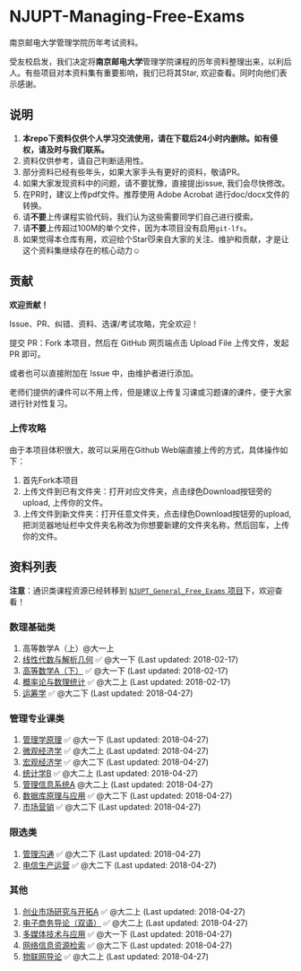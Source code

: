 # NJUPT-Managing-Free-Exams
南京邮电大学管理学院历年考试资料。

受友校启发，我们决定将**南京邮电大学**管理学院课程的历年资料整理出来，以利后人。有些项目对本资料集有重要影响，我们已将其Star, 欢迎查看。同时向他们表示感谢。

## 说明

1. **本repo下资料仅供个人学习交流使用，请在下载后24小时内删除。如有侵权，请及时与我们联系。**
2. 资料仅供参考，请自己判断适用性。
3. 部分资料已经有些年头，如果大家手头有更好的资料，敬请PR。 
4. 如果大家发现资料中的问题，请不要犹豫，直接提出issue, 我们会尽快修改。
5. 在PR时，建议上传pdf文件。推荐使用 Adobe Acrobat 进行doc/docx文件的转换。
6. 请**不要**上传课程实验代码，我们认为这些需要同学们自己进行摸索。
7. 请**不要**上传超过100M的单个文件，因为本项目没有启用`git-lfs`。
8. 如果觉得本仓库有用，欢迎给个Star😼来自大家的关注、维护和贡献，才是让这个资料集继续存在的核心动力☺️

## 贡献

**欢迎贡献！**

Issue、PR、纠错、资料、选课/考试攻略，完全欢迎！

提交 PR：Fork 本项目，然后在 GitHub 网页端点击 Upload File 上传文件，发起 PR 即可。

或者也可以直接附加在 Issue 中，由维护者进行添加。

老师们提供的课件可以不用上传，但是建议上传复习课或习题课的课件，便于大家进行针对性复习。

### 上传攻略

由于本项目体积很大，故可以采用在Github Web端直接上传的方式，具体操作如下：

1. 首先Fork本项目
2. 上传文件到已有文件夹：打开对应文件夹，点击绿色Download按钮旁的upload, 上传你的文件。
3. 上传文件到新文件夹：打开任意文件夹，点击绿色Download按钮旁的upload, 把浏览器地址栏中文件夹名称改为你想要新建的文件夹名称，然后回车，上传你的文件。

## 资料列表

**注意**：通识类课程资源已经转移到 [`NJUPT_General_Free_Exams` 项目](https://github.com/NJUPTFreeExams/NJUPT_General_Free_Exams)下，欢迎查看！

### 数理基础类

1. 高等数学A（上）@大一上
2. [线性代数与解析几何](https://github.com/NJUPTFreeExams/NJUPT_General_Free_Exams/tree/master/%E7%BA%BF%E6%80%A7%E4%BB%A3%E6%95%B0%E4%B8%8E%E8%A7%A3%E6%9E%90%E5%87%A0%E4%BD%95) ✅ @大一下 (Last updated: 2018-02-17)
3. [高等数学A（下）](https://github.com/NJUPTFreeExams/NJUPT_General_Free_Exams/tree/master/%E9%AB%98%E7%AD%89%E6%95%B0%E5%AD%A6A%EF%BC%88%E4%B8%8B%EF%BC%89) ✅ @大一下 (Last updated: 2018-02-17)
4. [概率论与数理统计](https://github.com/NJUPTFreeExams/NJUPT_General_Free_Exams/tree/master/%E6%A6%82%E7%8E%87%E8%AE%BA%E4%B8%8E%E6%95%B0%E7%90%86%E7%BB%9F%E8%AE%A1) ✅ @大二上 (Last updated: 2018-02-17)
5. [运筹学]() ✅ @大二下 (Last updated: 2018-04-27)

### 管理专业课类

1. [管理学原理]() ✅ @大一下 (Last updated: 2018-04-27)
2. [微观经济学]() ✅ @大二上 (Last updated: 2018-04-27)
3. [宏观经济学]() ✅ @大二下 (Last updated: 2018-04-27)
4. [统计学B]()  ✅ @大二上 (Last updated: 2018-04-27)
5. [管理信息系统A]() @大二上 (Last updated: 2018-04-27)
6. [数据库原理与应用]() ✅ @大二下 (Last updated: 2018-04-27)
7. [市场营销]() ✅ @大二下 (Last updated: 2018-04-27)

### 限选类

1. [管理沟通]() ✅ @大二下 (Last updated: 2018-04-27)
2. [电信生产运营]() ✅ @大二下 (Last updated: 2018-04-27)

### 其他

1. [创业市场研究与开拓A]() ✅ @大二上 (Last updated: 2018-04-27)
2. [电子商务导论（双语）]() ✅ @大二上 (Last updated: 2018-04-27)
3. [多媒体技术与应用]() ✅ @大一下 (Last updated: 2018-04-27)
4. [网络信息资源检索]() ✅ @大二下 (Last updated: 2018-04-27)
5. [物联网导论]() ✅ @大二上 (Last updated: 2018-04-27)